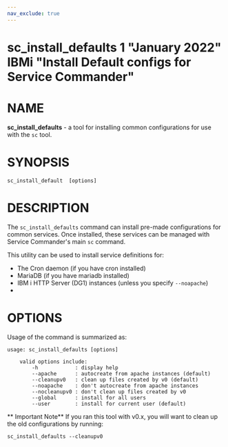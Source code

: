```yaml
---
nav_exclude: true
---
```

sc_install_defaults 1 "January 2022" IBMi "Install Default configs for Service Commander"
=======================================
# NAME
**sc_install_defaults** - a tool for installing common configurations for use
with the `sc` tool.

# SYNOPSIS
`sc_install_default  [options]`

# DESCRIPTION

The `sc_install_defaults` command can install pre-made configurations for 
common services. Once installed, these services can be managed with Service
Commander's main `sc` command. 

This utility can be used to install service definitions for:
- The Cron daemon (if you have cron installed)
- MariaDB (if you have mariadb installed)
- IBM i HTTP Server (DG1) instances (unless you specify `--noapache`)
- 
# OPTIONS

Usage of the command is summarized as:

```
usage: sc_install_defaults [options]

    valid options include:
        -h            : display help
        --apache      : autocreate from apache instances (default)
        --cleanupv0   : clean up files created by v0 (default)
        --noapache    : don't autocreate from apache instances
        --nocleanupv0 : don't clean up files created by v0
        --global      : install for all users
        --user        : install for current user (default)
```

** Important Note**
If you ran this tool with v0.x, you will want to clean up the old configurations by running:

```
sc_install_defaults --cleanupv0
```
